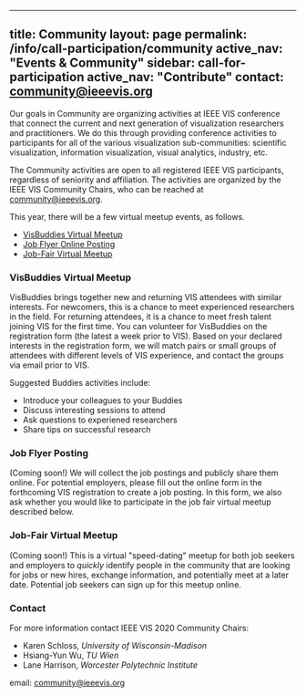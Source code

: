 
---
title: Community
layout: page
permalink: /info/call-participation/community
active_nav: "Events & Community"
sidebar: call-for-participation
active_nav: "Contribute"
contact: community@ieeevis.org
---

Our goals in Community are organizing activities at IEEE VIS conference that connect the current and next generation of visualization researchers and practitioners. We do this through providing conference activities to participants for all of the various visualization sub-communities: scientific visualization, information visualization, visual analytics, industry, etc. 

The Community activities are open to all registered IEEE VIS participants, regardless of seniority and affiliation. The activities are organized by the IEEE VIS Community Chairs, who can be reached at [community@ieeevis.org](community@ieeevis.org).

This year, there will be a few virtual meetup events, as follows. 
<!-- 
To register or participate in these Community events, please see the corresponding details below.
* [Tips and Tricks for Attending VIS for your First Time](#tips)
* [Years in Attendance and Badge Bling](#years)
* [Job Flyer Posting](#job-flyers)
* [Vis Buddies and VIS Newcomers Meetup](#visbuddies)
* [Asynchronous Job Fair and Job-Fair Meetup](#ajf)
* [Other community-building events in VIS that we are aware of (tell us of yours!)](#other-events)
-->
* [VisBuddies Virtual Meetup](#visbuddies)
* [Job Flyer Online Posting](#job-flyers)
* [Job-Fair Virtual Meetup](#ajf)

<!-- 
### <a name="tips"></a> Tips and Tricks for Attending VIS for your First Time 
-->

<!-- 
If this is your first time attending VIS, welcome! We have collected
[some advice from those of us who regularly attend VIS that might be
helpful to you](https://docs.google.com/document/d/1ot7JHpXcfOMYZuUw0fl4_PghImxHogCrGgPm61CBMx4/edit?usp=sharing).
Furthermore, please consider signing up for Vis Buddies (see below)
and blinging up your badge with a first-time attendee sticker to strike
up conversations with your fellow attendees. 
-->

<!-- 
### <a name="years"></a> Years in Attendance and Badge Bling
-->

<!-- 
To spark discussion and connection, we will be providing stickers that allow
you to display how many years you've been at VIS, whether it's your 1st, 2nd,
or 10th or more time to VIS. We will also be providing "bling" to be able to spruce
up your badge, along with your year in attendance sticker. These stickers will be 
located near the registration desk, along with the job fair ribbons and a tray to 
collect CVs/resumes for job hunters.
-->


<!-- ### <a name="visbuddies"></a>Vis Buddies -->
### <a name="visbuddies"></a>VisBuddies Virtual Meetup
<!-- **Tuesday, 27 October 2020, 13:40:00 Mountain Time** -->

VisBuddies brings together new and returning VIS attendees with similar interests. For newcomers, this is a chance to meet experienced researchers in the field. For returning attendees, it is a chance to meet fresh talent joining VIS for the first time. You can volunteer for VisBuddies on the registration form (the latest a week prior to VIS). Based on your declared interests in the registration form, we will match pairs or small groups of attendees with different levels of VIS experience, and contact the groups via email prior to VIS. 

Suggested Buddies activities include:

<!-- (TODO [VIS Newcomers Meetup](/year/2019/info/meetups#vis-newcomers)) -->
<!-- 
* Attend the VIS Newcomers Meetup together (highly recommended)
* Have lunch, dinner, coffee, etc. with your Buddies at least once
-->
* Introduce your colleagues to your Buddies
* Discuss interesting sessions to attend
* Ask questions to experiened researchers
* Share tips on successful research
<!-- (TODO [VIS Newcomers Meetup](/year/2019/info/meetups#vis-newcomers)) -->
<!--
Vis Buddies is in conjunction with the Newcomers Meetup VIS Newcomers Meetup. After the Meetup, we will help you connect with your buddies (if you have not done so already). 
-->

### <a name="job-flyers"></a>Job Flyer Posting

<!-- 
We will pin up and post job, post-doc, staff, etc. flyers to the corkboard 
near registration if you are unable to attend VISWeek in person. Send your 
flyers to [community@ieeevis.org](mailto:community@ieeevis.org) as a PDF. 
*The deadline to recieve these is a week prior to VIS, otherwise we cannot 
guarantee that it will be posted to the corkboard by the first day of VIS.*
-->

<!-- 
Additionally, the reverse side of the corkboard/poster will be available
for job seekers to publically post your CV, resume, and/or contact information.
In case you do not want your CV publically visible, there will be a drop off
tray for CVs near registration, which will be collected and shared with Supporters
after VISWeek.
--> 
(Coming soon!) We will collect the job postings and publicly share them online<!--[here](https://sites.google.com/view/vis-2020-job-postings/home)-->. For potential employers, please fill out the online form in the forthcoming VIS registration<!--, or [here](https://sites.google.com/view/vis-2020-job-postings/submit-job-posting)--> to create a job posting. In this form, we also ask whether you would like to participate in the job fair virtual meetup described below. 

<!--
### <a name="ajf"></a>Asynchronous Job Fair
-->
### <a name="ajf"></a>Job-Fair Virtual Meetup
<!--**Thursday, 29 October 2020, 13:40:00 Mountain Time**-->

<!--
This year, we will be having our third *Asynchronous Job Fair* (AJF) at VIS
2020! The purpose of the *AJF* is to help connect job seekers and researchers
with employers, staff, and faculty over the course of VIS. This includes all
types of job opportunities: staff, industry positions, software engineers,
faculty, post-docs, etc. and all types of job seekers from students to
practitioners. 
-->
<!-- (TODO [Job-Fair Meetup](/year/2019/info/meetups#...)) -->
<!--
The AJF will be continuously held throughout VISWeek concurrently with other 
activities, in addition to the Job-Fair Meetup. 
-->

<!--
The primary activities include: 
-->

<!--
- "I’m job hunting!" and "I’m hiring!" badge ribbons available to all attendees. 
By wearing a ribbon, you will be able to find other VIS attendees that are
participating in the *AJF*. These will be located at the registration table. 
- *We strongly suggest carrying either a curriculum vitae (CV), resume, 
business card, or note cards with links, such as LinkedIn or online CVs, to 
help facilitate information exchange during VIS.* 
-->
<!--
- A Job-Fair Meetup to be held tentatively held in addition to other job events. 
-->
(Coming soon!) This is a virtual "speed-dating" meetup for both job seekers and employers to *quickly* identify people in the community that are looking for jobs or new hires, exchange information, and potentially meet at a later date. Potential job seekers can sign up for this meetup online<!--[here](https://sites.google.com/view/vis-2020-job-postings/job-fair-meetup)-->. <!--For more details, please visit our job postings website [here](https://sites.google.com/view/vis-2021-job-postings/home).-->

<!--
VIS Supporters will have the CVs of attendees that provide it during VIS registration.
-->
<!-- (TODO [Job-Fair Meetup](/year/2019/info/meetups#...)) -->
<!-- 
- CVs will be distributed to [Supporters]({{ '/info/exhibition/supporters-and-exhibition' | relative_url }}) prior to VIS, to help make connections during VIS, by sharing your information and CVs with the supporters. During online registration you will be able to upload your CV and interests. If you did not upload your CV during online registration, we will have a collection tray near the *AJF* ribbons at the live registration desk,
and they will be distributed to Supporters after VIS. 
- We will pin up and post job, post-doc, staff, etc. flyers to the VIS 
corkboard if you are unable to attend VIS in person. Send your opportunity 
flyer to [community@ieeevis.org](mailto:community@ieeevis.org) as a PDF. 
The deadline for these is a week prior to VIS, otherwise we cannot guarantee 
that it will be posted to the corkboard by the first day of VIS. 
- Additionally, the reverse side of the corkboard/poster will be available
for job seekers to publically post your CV, resume, and/or contact information.
In case you do not want your CV publically visible, there will be a drop off
tray for CVs near registration, which will be collected and shared with Supporters
after VISWeek.
-->

<!-- 
Please use the *AJF* as an opportunity to strike up a conversation with
your fellow VIS attendees, even if you are not actively seeking employment or
staff!
-->

<!-- 
### <a name="other-events"></a> Other community-building events in VIS that we are aware of (tell us of yours!)
* Many excellent [Meetups]({{ 'info/call-participation/meetups' | relative_url }}) this year related to diversity in VIS, as well as career advice.
-->
<!-- (TODO Add more -->

### Contact

For more information contact IEEE VIS 2020 Community Chairs:

* Karen Schloss, *University of Wisconsin-Madison*
* Hsiang-Yun Wu, *TU Wien*
* Lane Harrison, *Worcester Polytechnic Institute*

email: [community@ieeevis.org](community@ieeevis.org)
